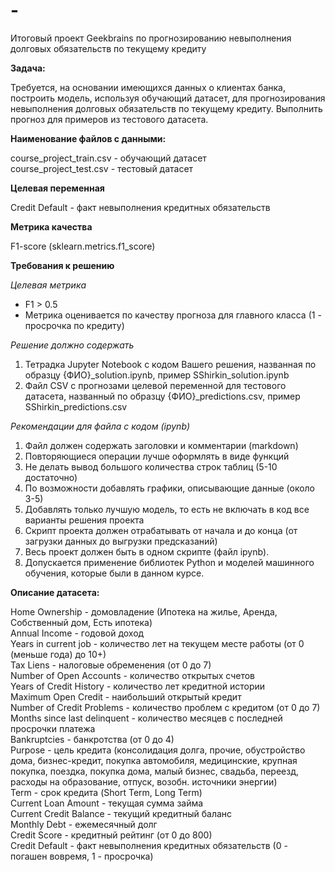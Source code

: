 # -
Итоговый проект Geekbrains по прогнозированию невыполнения долговых обязательств по текущему кредиту

**Задача:**

Требуется, на основании имеющихся данных о клиентах банка, построить модель, используя обучающий датасет, для прогнозирования невыполнения долговых обязательств по текущему кредиту. Выполнить прогноз для примеров из тестового датасета.

**Наименование файлов с данными:**

course_project_train.csv - обучающий датасет<br>
course_project_test.csv - тестовый датасет

**Целевая переменная**

Credit Default - факт невыполнения кредитных обязательств

**Метрика качества**

F1-score (sklearn.metrics.f1_score)

**Требования к решению**

*Целевая метрика*
* F1 > 0.5
* Метрика оценивается по качеству прогноза для главного класса (1 - просрочка по кредиту)

*Решение должно содержать*
1. Тетрадка Jupyter Notebook с кодом Вашего решения, названная по образцу {ФИО}\_solution.ipynb, пример SShirkin\_solution.ipynb
2. Файл CSV с прогнозами целевой переменной для тестового датасета, названный по образцу {ФИО}\_predictions.csv, пример SShirkin\_predictions.csv

*Рекомендации для файла с кодом (ipynb)*
1. Файл должен содержать заголовки и комментарии (markdown)
2. Повторяющиеся операции лучше оформлять в виде функций
3. Не делать вывод большого количества строк таблиц (5-10 достаточно)
4. По возможности добавлять графики, описывающие данные (около 3-5)
5. Добавлять только лучшую модель, то есть не включать в код все варианты решения проекта
6. Скрипт проекта должен отрабатывать от начала и до конца (от загрузки данных до выгрузки предсказаний)
7. Весь проект должен быть в одном скрипте (файл ipynb).
8. Допускается применение библиотек Python и моделей машинного обучения,
которые были в данном курсе.


**Описание датасета:**

Home Ownership - домовладение (Ипотека на жилье, Аренда, Собственный дом, Есть ипотека)<br>
Annual Income - годовой доход<br>
Years in current job - количество лет на текущем месте работы (от 0 (меньше года) до 10+)<br>
Tax Liens - налоговые обременения (от 0 до 7)<br>
Number of Open Accounts - количество открытых счетов<br>
Years of Credit History - количество лет кредитной истории<br>
Maximum Open Credit - наибольший открытый кредит<br>
Number of Credit Problems - количество проблем с кредитом (от 0 до 7)<br>
Months since last delinquent - количество месяцев с последней просрочки платежа<br>
Bankruptcies - банкротства (от 0 до 4)<br>
Purpose - цель кредита (консолидация долга, прочие, обустройство дома, бизнес-кредит, покупка автомобиля, медицинские, крупная покупка, поездка, покупка дома, малый бизнес, свадьба, переезд, расходы на образование, отпуск, возобн. источники энергии)<br>
Term - срок кредита (Short Term, Long Term)<br>
Current Loan Amount - текущая сумма займа<br>
Current Credit Balance - текущий кредитный баланс<br>
Monthly Debt - ежемесячный долг<br>
Credit Score - кредитный рейтинг (от 0 до 800)<br>
Credit Default - факт невыполнения кредитных обязательств (0 - погашен вовремя, 1 - просрочка)